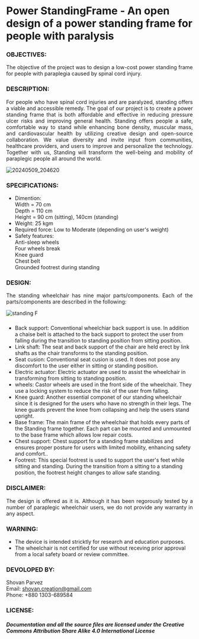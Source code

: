 # Power StandingFrame - An open design of a power standing frame for people with paralysis

### OBJECTIVES:
<P align="justify"> The objective of the project was to design a low-cost power standing frame for people with paraplegia caused by spinal cord injury.</P> 

### DESCRIPTION:
<P align="justify"> For people who have spinal cord injuries and are paralyzed, standing offers a viable and accessible remedy. The goal of our project is to create a power standing frame that is both affordable and effective in reducing pressure ulcer risks and improving general health. Standing offers people a safe, comfortable way to stand while enhancing bone density, muscular mass, and cardiovascular health by utilizing creative design and open-source collaboration. We value diversity and invite input from communities, healthcare providers, and users to improve and personalize the technology. Together with us, Standing will transform the well-being and mobility of paraplegic people all around the world.</P>
 
![20240509_204620](https://github.com/SHOVANPARVEZ/Power-StandingFrame---An-open-design-of-a-power-standingframe-for-people-with-paralysis/assets/140902671/999c2d6b-8e3b-4dad-8524-b2e970173390)



### SPECIFICATIONS:
- Dimention: <br/>
  <tab/> Width = 70 cm <br/>
  <tab/> Depth = 110 cm <br/>
  <tab/> Height = 90 cm (sitting), 140cm (standing) <br/>
- Weight: 25 kgm  <br/>
- Required force: Low to Moderate (depending on user's weight) <br/>
- Safety features: <br/>
  <tab/> Anti-sleep wheels <br/>
  <tab/> Four wheels break <br/>
  <tab/> Knee guard <br/>
  <tab/> Chest belt <br/>
  <tab/> Grounded footrest during standing <br/>
  
### DESIGN:
<P align="justify"> The standing wheelchair has nine major parts/components. Each of the parts/components are described in the following:
 
![standing F](https://github.com/SHOVANPARVEZ/Power-StandingFrame---An-open-design-of-a-power-standingframe-for-people-with-paralysis/assets/140902671/60877967-b688-4388-9bf8-b3bb717655a6)



###
- Back support: Conventional wheelchiar back support is use. In addition a chaise belt is attached to the back support to protect the user from falling during the transition to standing position from sitting position.
- Link shaft: The seat and back support of the chair are held erect by link shafts as the chair transforms to the standing position.
- Seat cusion: Conventional seat cusion is used. It does not pose any discomfort to the user either in sitting or standing position.
- Electric actuator: Electric actuator are used to assist the wheelchair in transforming from sitting to standing position.
- wheels: Castor wheels are used in the front side of the wheelchair. They use a locking system to reduce the risk of the user from falling.
- Knee guard: Another essential componet of our standing wheelchair since it is designed for the users who have no strength in their legs. The knee guards prevent the knee from collapsing and help the users stand upright.
- Base frame: The main frame of the wheelchair that holds every parts of the Standing frame together. Each part can be mounted and unmounted to the base frame which allows low repair costs.
- Chest support: Chest support for a standing frame stabilizes and ensures proper posture for users with limited mobility, enhancing safety and comfort..
- Footrest: This special footrest is used to support the user's feet while sitting and standing. During the transition from a sitting to a standing position, the footrest height changes to allow safe standing.
 
### DISCLAIMER:
<P align="justify"> The design is offered as it is. Although it has been regorously tested by a number of paraplegic wheelchair users, we do not provide any warranty in any aspect.</P>

### WARNING:
- The device is intended stricktly for research and education purposes.
- The wheelchair is not certified for use without receving prior approval from a local safety board or review committee.

### DEVOLOPED BY:
 Shovan Parvez <br/>
 Email: shovan.creation@gmail.com <br/>
 Phone: +880 1303-689584 <br/>

### LICENSE:
##### Documentation and all the source files are licensed under the Creative Commons Attribution Share Alike 4.0 International License
